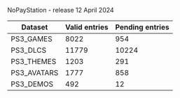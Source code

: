 NoPayStation - release 12 April 2024

|  Dataset  |Valid entries|Pending entries|
|-----------|-------------|---------------|
| PS3_GAMES |     8022    |      954      |
|  PS3_DLCS |    11779    |     10224     |
| PS3_THEMES|     1203    |      291      |
|PS3_AVATARS|     1777    |      858      |
| PS3_DEMOS |     492     |       12      |